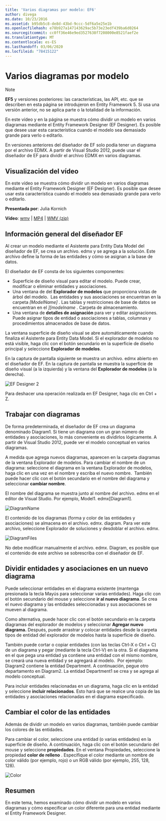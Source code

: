 ```yaml
---
title: 'Varios diagramas por modelo: EF6'
author: divega
ms.date: 10/23/2016
ms.assetid: b95db5c8-de8d-43bd-9ccc-5df6a5e25e1b
ms.openlocfilehash: e78b927a147143629ac5b73e23edf439ba6d0264
ms.sourcegitcommit: cc0ff36e46e9ed3527638f7208000e8521faef2e
ms.translationtype: MT
ms.contentlocale: es-ES
ms.lasthandoff: 03/06/2020
ms.locfileid: "78415122"
---
```

# <a name="multiple-diagrams-per-model"></a>Varios diagramas por modelo
> [!NOTE]
> **EF5** y versiones posteriores: las características, las API, etc. que se describen en esta página se introdujeron en Entity Framework 5. Si usa una versión anterior, no se aplica parte o la totalidad de la información.

En este vídeo y en la página se muestra cómo dividir un modelo en varios diagramas mediante el Entity Framework Designer (EF Designer). Es posible que desee usar esta característica cuando el modelo sea demasiado grande para verlo o editarlo.

En versiones anteriores del diseñador de EF solo podía tener un diagrama por el archivo EDMX. A partir de Visual Studio 2012, puede usar el diseñador de EF para dividir el archivo EDMX en varios diagramas.

## <a name="watch-the-video"></a>Visualización del vídeo
En este vídeo se muestra cómo dividir un modelo en varios diagramas mediante el Entity Framework Designer (EF Designer). Es posible que desee usar esta característica cuando el modelo sea demasiado grande para verlo o editarlo.

**Presentada por**: Julia Kornich

**Vídeo**: [wmv](https://download.microsoft.com/download/5/C/2/5C2B52AB-5532-426F-B078-1E253341B5FA/HDI-ITPro-MSDN-winvideo-multiplediagrams.wmv) | [MP4](https://download.microsoft.com/download/5/C/2/5C2B52AB-5532-426F-B078-1E253341B5FA/HDI-ITPro-MSDN-mp4video-multiplediagrams.m4v) | [WMV (zip)](https://download.microsoft.com/download/5/C/2/5C2B52AB-5532-426F-B078-1E253341B5FA/HDI-ITPro-MSDN-winvideo-multiplediagrams.zip)

## <a name="ef-designer-overview"></a>Información general del diseñador EF

Al crear un modelo mediante el Asistente para Entity Data Model del diseñador de EF, se crea un archivo. edmx y se agrega a la solución. Este archivo define la forma de las entidades y cómo se asignan a la base de datos.

El diseñador de EF consta de los siguientes componentes:

-   Superficie de diseño visual para editar el modelo. Puede crear, modificar o eliminar entidades y asociaciones.
-   Una ventana de del **Explorador de modelos** que proporciona vistas de árbol del modelo.  Las entidades y sus asociaciones se encuentran en la carpeta *\[ModelName\]* . Las tablas y restricciones de base de datos se encuentran en el *\]\[modelname* . Carpeta de almacenamiento.
-   Una ventana de **detalles de asignación** para ver y editar asignaciones. Puede asignar tipos de entidad o asociaciones a tablas, columnas y procedimientos almacenados de base de datos. 

La ventana superficie de diseño visual se abre automáticamente cuando finaliza el Asistente para Entity Data Model. Si el explorador de modelos no está visible, haga clic con el botón secundario en la superficie de diseño principal y seleccione **Explorador de modelos**.

En la captura de pantalla siguiente se muestra un archivo. edmx abierto en el diseñador de EF. En la captura de pantalla se muestra la superficie de diseño visual (a la izquierda) y la ventana del **Explorador de modelos** (a la derecha).

![EF Designer 2](~/ef6/media/efdesigner2.png)

Para deshacer una operación realizada en EF Designer, haga clic en Ctrl + Z.

## <a name="working-with-diagrams"></a>Trabajar con diagramas

De forma predeterminada, el diseñador de EF crea un diagrama denominado Diagram1. Si tiene un diagrama con un gran número de entidades y asociaciones, lo más conveniente es dividirlos lógicamente. A partir de Visual Studio 2012, puede ver el modelo conceptual en varios diagramas.   

A medida que agrega nuevos diagramas, aparecen en la carpeta diagramas de la ventana Explorador de modelos. Para cambiar el nombre de un diagrama: seleccione el diagrama en la ventana Explorador de modelos, haga clic en una vez en el nombre y escriba el nuevo nombre.  También puede hacer clic con el botón secundario en el nombre del diagrama y seleccionar **cambiar nombre**.

El nombre del diagrama se muestra junto al nombre del archivo. edmx en el editor de Visual Studio. Por ejemplo, Model1. edmx\[Diagram1\].

![DiagramName](~/ef6/media/diagramname.png)

El contenido de los diagramas (forma y color de las entidades y asociaciones) se almacena en el archivo. edmx. diagram. Para ver este archivo, seleccione Explorador de soluciones y desdoblar el archivo. edmx. 

![DiagramFiles](~/ef6/media/diagramfiles.png)

No debe modificar manualmente el archivo. edmx. Diagram, es posible que el contenido de este archivo se sobrescriba con el diseñador de EF.
 
## <a name="splitting-entities-and-associations-into-a-new-diagram"></a>Dividir entidades y asociaciones en un nuevo diagrama

Puede seleccionar entidades en el diagrama existente (mantenga presionada la tecla Mayús para seleccionar varias entidades). Haga clic con el botón secundario del mouse y seleccione **ir al nuevo diagrama**. Se crea el nuevo diagrama y las entidades seleccionadas y sus asociaciones se mueven al diagrama.

Como alternativa, puede hacer clic con el botón secundario en la carpeta diagramas del explorador de modelos y seleccionar **Agregar nuevo diagrama.** Después, puede arrastrar y colocar entidades desde la carpeta tipos de entidad del explorador de modelos hasta la superficie de diseño.

También puede cortar o copiar entidades (con las teclas Ctrl-X o Ctrl + C) de un diagrama y pegar (mediante la tecla Ctrl-V) en la otra. Si el diagrama en el que pega una entidad ya contiene una entidad con el mismo nombre, se creará una nueva entidad y se agregará al modelo.  Por ejemplo: Diagram2 contiene la entidad Department. A continuación, pegue otro departamento en Diagram2. La entidad Department1 se crea y se agrega al modelo conceptual.   

Para incluir entidades relacionadas en un diagrama, haga clic en la entidad y seleccione **incluir relacionados**. Esto hará que se realice una copia de las entidades y asociaciones relacionadas en el diagrama especificado.

## <a name="changing-the-color-of-entities"></a>Cambiar el color de las entidades

Además de dividir un modelo en varios diagramas, también puede cambiar los colores de las entidades.

Para cambiar el color, seleccione una entidad (o varias entidades) en la superficie de diseño. A continuación, haga clic con el botón secundario del mouse y seleccione **propiedades**. En el ventana Propiedades, seleccione la propiedad **color de relleno** . Especifique el color mediante un nombre de color válido (por ejemplo, rojo) o un RGB válido (por ejemplo, 255, 128, 128). 

![Color](~/ef6/media/color.png)

## <a name="summary"></a>Resumen

En este tema, hemos examinado cómo dividir un modelo en varios diagramas y cómo especificar un color diferente para una entidad mediante el Entity Framework Designer. 
